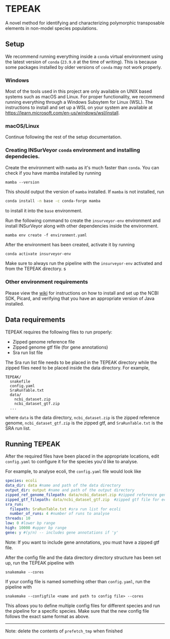 # TEPEAK
A novel method for identifying and characterizing polymorphic transposable elements in  non-model species populations.
## Setup
We recommend running everything inside a `conda` virtual environment using the latest version of `conda` (`23.9.0` at the time of writing). This is because some packages installed by older versions of `conda` may not work properly. 
### Windows
Most of the tools used in this project are only available on UNIX based systems such as macOS and Linux. For proper functionality, we recommend running everything through a Windows Subsytem for Linux (WSL). The instructions to install and set up a WSL on your system are available at https://learn.microsoft.com/en-us/windows/wsl/install. 

### macOS/Linux
Continue following the rest of the setup documentation. 

### Creating INSurVeyor `conda` environment and installing dependecies. 
Create the environment with `mamba` as it's much faster than `conda`. You can check if you have mamba installed by running
```console
mamba --version
```
This should output the version of `mamba` installed. If `mamba` is not installed, run 
```bash
conda install -n base -c conda-forge mamba
```
to install it into the `base` environment. 

Run the following command to create the `insurveyor-env` environment and install INSurVeyor along with other dependencies inside the environment. 
```console
mamba env create -f environment.yaml
```
After the environment has been created, activate it by running 
```bash
conda activate insurveyor-env
```
Make sure to always run the pipeline with the `insurveyor-env` activated and from the TEPEAK directory. 
s
### Other environment requirements
Please view the [wiki](https://github.com/ryanlayer/TEPEAK/wiki/Species-Name-and-SRA-List-Startup) for instructions on how to install and set up the NCBI SDK, Picard, and verifying that you have an appropriate version of Java installed. 

## Data requirements
TEPEAK requires the following files to run properly: 
- Zipped genome reference file 
- Zipped genome gtf file (for gene annotations)
- Sra run list file

The Sra run list file needs to be placed in the TEPEAK directory while the zipped files need to be placed inside the data directory. For example, 
```
TEPEAK/
  snakefile
  config.yaml
  SraRunTable.txt
  data/
    ncbi_dataset.zip
    ncbi_dataset_gtf.zip
  ...
```
where `data` is the data directory, `ncbi_dataset.zip` is the zipped reference genome, `ncbi_dataset_gtf.zip` is the zipped gtf, and `SraRunTable.txt` is the SRA run list. 
## Running TEPEAK
After the required files have been placed in the appropriate locations, edit `config.yaml` to configure it for the species you'd like to analyse. 

For example, to analyse ecoli, the `config.yaml` file would look like 
```yaml
species: ecoli
data_dir: data #name and path of the data directory
output_dir: output #name and path of the output directory
zipped_ref_genome_filepath: data/ncbi_dataset.zip #zipped reference genome file for ecoli
zipped_gtf_filepath: data/ncbi_dataset_gtf.zip  #zipped gtf file for ecoli
sra_run: 
  filepath: SraRunTable.txt #sra run list for ecoli
  number_of_runs: 4 #number of runs to analyse
threads: 10
low: 0 #lower bp range
high: 10000 #upper bp range
gene: y #(y/n) -- includes gene annotations if 'y'
```
Note: If you want to include gene annotations, you must have a zipped gtf file. 

After the config file and the data directory directory structure has been set up, run the TEPEAK pipeline with 
```
snakemake --cores
```
If your config file is named something other than `config.yaml`, run the pipeline with 
```
snakemake --configfile <name and path to config file> --cores 
```
This allows you to define multiple config files for different species and run the pipeline for a specific species. Make sure that the new config file follows the exact same format as above. 

---
Note: delete the contents of `prefetch_tmp` when finished
